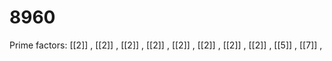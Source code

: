 # 8960

Prime factors: [[2]] , [[2]] , [[2]] , [[2]] , [[2]] , [[2]] , [[2]] , [[2]] , [[5]] , [[7]] , 